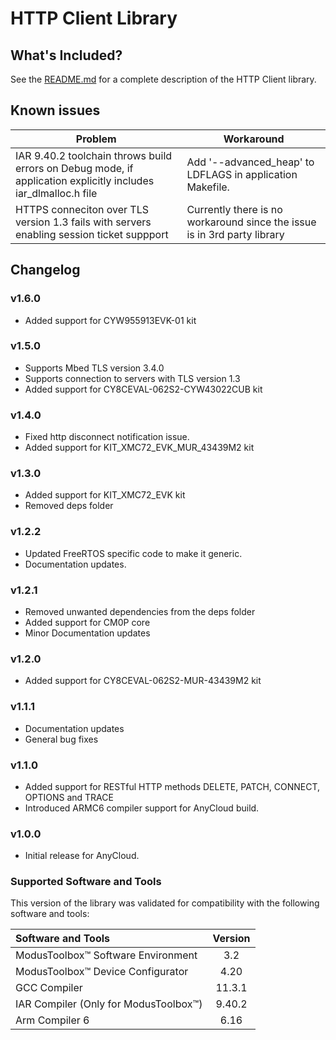 # HTTP Client Library

## What's Included?
See the [README.md](./README.md) for a complete description of the HTTP Client library.

## Known issues
| Problem | Workaround |
| ------- | ---------- |
| IAR 9.40.2 toolchain throws build errors on Debug mode, if application explicitly includes iar_dlmalloc.h file | Add '--advanced_heap' to LDFLAGS in application Makefile. |
| HTTPS conneciton over TLS version 1.3 fails with servers enabling session ticket suppport | Currently there is no workaround since the issue is in 3rd party library |

## Changelog

### v1.6.0

* Added support for CYW955913EVK-01 kit

### v1.5.0

* Supports Mbed TLS version 3.4.0
* Supports connection to servers with TLS version 1.3
* Added support for CY8CEVAL-062S2-CYW43022CUB kit

### v1.4.0

* Fixed http disconnect notification issue.
* Added support for KIT_XMC72_EVK_MUR_43439M2 kit

### v1.3.0

* Added support for KIT_XMC72_EVK kit
* Removed deps folder

### v1.2.2

* Updated FreeRTOS specific code to make it generic.
* Documentation updates.

### v1.2.1

* Removed unwanted dependencies from the deps folder
* Added support for CM0P core
* Minor Documentation updates

### v1.2.0
* Added support for CY8CEVAL-062S2-MUR-43439M2 kit

### v1.1.1
* Documentation updates
* General bug fixes

### v1.1.0
* Added support for RESTful HTTP methods DELETE, PATCH, CONNECT, OPTIONS and TRACE
* Introduced ARMC6 compiler support for AnyCloud build.

### v1.0.0
* Initial release for AnyCloud.

### Supported Software and Tools
This version of the library was validated for compatibility with the following software and tools:

| Software and Tools                                        | Version |
| :---                                                      | :----:  |
| ModusToolbox&trade; Software Environment                  | 3.2     |
| ModusToolbox&trade; Device Configurator                   | 4.20    |
| GCC Compiler                                              | 11.3.1  |
| IAR Compiler (Only for ModusToolbox&trade;)               | 9.40.2  |
| Arm Compiler 6                                            | 6.16    |
